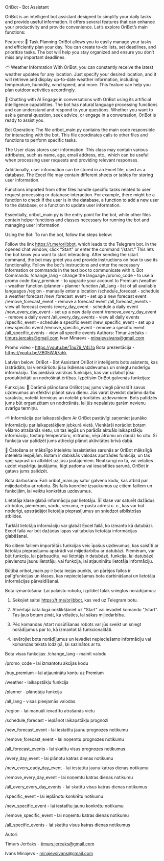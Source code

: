 OriBot - Bot Assistant

OriBot is an intelligent bot assistant designed to simplify your daily tasks and provide useful information. It offers several features that can enhance your productivity and provide convenience. Let’s explore OriBot’s main functions:

Features:
📝 Task Planning
OriBot allows you to easily manage your tasks and efficiently plan your day. You can create to-do lists, set deadlines, and prioritize tasks. The bot will help you stay organized and ensure you don’t miss any important deadlines.

⛅️ Weather Information
With OriBot, you can constantly receive the latest weather updates for any location. Just specify your desired location, and it will retrieve and display up-to-date weather information, including temperature, humidity, wind speed, and more. This feature can help you plan outdoor activities accordingly.

💬 Chatting with AI
Engage in conversations with OriBot using its artificial intelligence capabilities. The bot has natural language processing functions and can understand and respond to your questions. Whether you want to ask a general question, seek advice, or engage in a conversation, OriBot is ready to assist you.

Bot Operation:
The file oribot_main.py contains the main code responsible for interacting with the bot. This file coordinates calls to other files and functions to perform specific tasks.

The User class stores user information. This class may contain various attributes, such as name, age, email address, etc., which can be useful when processing user requests and providing relevant responses.

Additionally, user information can be stored in an Excel file, used as a database. The Excel file may contain different sheets or tables for storing user information.

Functions imported from other files handle specific tasks related to user request processing or database interaction. For example, there might be a function to check if the user is in the database, a function to add a new user to the database, or a function to update user information.

Essentially, oribot_main.py is the entry point for the bot, while other files contain helper functions and classes necessary for running the bot and managing user information.

Using the Bot:
To run the bot, follow the steps below:

Follow the link https://t.me/oriibbot, which leads to the Telegram bot.
In the opened chat window, click “Start” or enter the command “/start.” This lets the bot know you want to start interacting.
After sending the /start command, the bot may greet you and provide instructions on how to use its functionality.
Follow the bot's instructions and enter the necessary information or commands in the text box to communicate with it.
Bot Commands:
/change_lang - change the language
/promo_code - to use a promo code
/buy_premium - to upgrade your account to Premium
/weather - weather function
/planner - planner function
/all_lang - list of all available languages
/region - manually enter a location
/schedule_forecast - schedule a weather forecast
/new_forecast_event - set up a new forecast event
/remove_forecast_event - remove a forecast event
/all_forecast_events - view all forecast events
/every_day_event - schedule a daily event
/new_every_day_event - set up a new daily event
/remove_every_day_event - remove a daily event
/all_every_day_events - view all daily events
/specific_event - schedule a specific event
/new_specific_event - set up a new specific event
/remove_specific_event - remove a specific event
/all_specific_events - view all specific events
Authors:
Timur Jerčaks - timurs.jercaks@gmail.com
Ivan Minaevs - minajevsivans@gmail.com

Promo video - https://youtu.be/Tnu79_V4L1o
Bota prezentācija - https://youtu.be/ZB05WJj7ahk

Latvian below:
OriBot - Bot Assistant
OriBot ir inteliģents bots asistents, kas izstrādāts, lai vienkāršotu jūsu ikdienas uzdevumus un sniegtu noderīgu informāciju. Tas piedāvā vairākas funkcijas, kas var uzlabot jūsu produktivitāti un nodrošināt ērtības. Izpētīsim OriBot galvenās funkcijas:



Funkcijas:
📝 Darāmā plānošana
OriBot ļauj jums viegli pārvaldīt savus uzdevumus un efektīvi plānot savu dienu. Jūs varat izveidot darāmo darbu sarakstu, noteikt termiņus un noteikt prioritātes uzdevumiem. Bots palīdzēs jums būt organizētam un nodrošinās, lai jūs nepalaistu garām nevienu svarīgu termiņu.

⛅️ Informācija par laikapstākļiem
Ar OriBot pastāvīgi saņemiet jaunāko informāciju par laikapstākļiem jebkurā vietā. Vienkārši norādiet botam vēlamo atrašanās vietu, un tas iegūs un parādīs aktuālo laikapstākļu informāciju, tostarp temperatūru, mitrumu, vēja ātrumu un daudz ko citu. Šī funkcija var palīdzēt jums attiecīgi plānot aktivitātes brīvā dabā.

💬 Čatošana ar mākslīgo intelektu
Iesaistieties sarunās ar OriBot mākslīgā intelekta iespējām. Botam ir dabiskās valodas apstrādes funkcija, un tas spēj saprast un atbildēt uz jūsu jautājumiem. Neatkarīgi no tā, vai vēlaties uzdot vispārīgu jautājumu, lūgt padomu vai iesaistīties sarunā, OriBot ir gatavs jums palīdzēt.



Bota darbošana:
Faili oribot_main.py satur galveno kodu, kas atbild par mijiedarbību ar robotu. Šis fails koordinē izsaukumus uz citiem failiem un funkcijām, lai veiktu konkrētus uzdevumus.

Lietotāja klase glabā informāciju par lietotāju. Šī klase var saturēt dažādus atribūtus, piemēram, vārdu, vecumu, e-pasta adresi u. c., kas var būt noderīgi, apstrādājot lietotāja pieprasījumus un sniedzot atbilstošas atbildes.

Turklāt lietotāja informāciju var glabāt Excel failā, ko izmanto kā datubāzi. Excel failā var būt dažādas lapas vai tabulas lietotāja informācijas glabāšanai.

No citiem failiem importētās funkcijas veic īpašus uzdevumus, kas saistīti ar lietotāju pieprasījumu apstrādi vai mijiedarbību ar datubāzi. Piemēram, var būt funkcija, lai pārbaudītu, vai lietotājs ir datubāzē, funkcija, lai datubāzē pievienotu jaunu lietotāju, vai funkcija, lai atjauninātu lietotāja informāciju.

Būtībā oribot_main.py ir bota ieejas punkts, un pārējos failos ir palīgfunkcijas un klases, kas nepieciešamas bota darbināšanai un lietotāja informācijas pārvaldīšanai.



Bota izmantošana:
Lai palaistu robotu, izpildiet tālāk sniegtos norādījumus:
1) Sekojiet saitei https://t.me/oriibbot, kas ved uz Telegram botu.

2) Atvērtajā čata logā noklikšķiniet uz "Start" vai ievadiet komandu "/start". Tas ļaus botam zināt, ka vēlaties, lai sākas mijiedarbība.

3) Pēc komandas /start nosūtīšanas robots var jūs sveikt un sniegt norādījumus par to, kā izmantot tā funkcionalitāti.

4) Ievērojiet bota norādījumus un ievadiet nepieciešamo informāciju vai komandas teksta lodziņā, lai sazinātos ar to.



Bota visas funkcijas:
/change_lang - mainīt valodu

/promo_code - lai izmantotu akcijas kodu

/buy_premium - lai atjauninātu kontu uz Premium

/weather - laikapstākļu funkcija

/planner - plānotāja funkcija

/all_lang - visas pieejamās valodas

/region - lai manuāli ievadītu atrašanās vietu 

/schedule_forecast - ieplānot laikapstākļu prognozi

/new_forecast_event - lai iestatītu jaunu prognozes notikumu

/remove_forecast_event - lai noņemtu prognozes notikumu

/all_forecast_events - lai skatītu visus prognozes notikumus

/every_day_event - lai plānotu katras dienas notikumu

/new_every_eady_day_event - lai iestatītu jaunu katras dienas notikumu

/remove_every_day_event - lai noņemtu katras dienas notikumu

/all_every_every_day_events - lai skatītu visus katras dienas notikumus

/specific_event - lai ieplānotu konkrētu notikumu

/new_specific_event - lai iestatītu jaunu konkrētu notikumu

/remove_specific_event - lai noņemtu katras dienas notikumu

/all_specific_events - lai skatītu visus katras dienas notikumus



Autori:

Timurs Jerčaks - timurs.jercaks@gmail.com

Ivans Minajevs - minajevsivans@gmail.com



